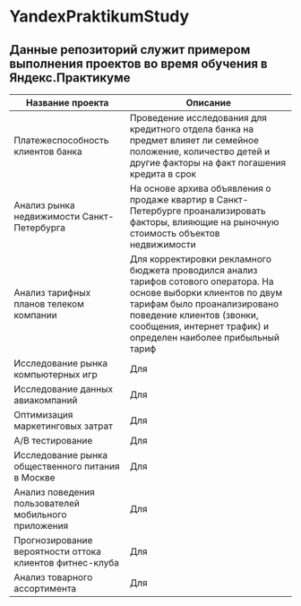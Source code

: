 # YandexPraktikumStudy

## Данные репозиторий служит примером выполнения проектов во время обучения в Яндекс.Практикуме

Название проекта  | Описание
------------- | -------------
Платежеспособность клиентов банка | Проведение исследования для кредитного отдела банка на предмет влияет ли семейное положение, количество детей и другие факторы на факт погашения кредита в срок
Анализ рынка недвижимости Санкт-Петербурга  | На основе архива объявления о продаже квартир в Санкт-Петербурге проанализировать факторы, влияющие на рыночную стоимость объектов недвижимости
Анализ тарифных планов телеком компании  | Для корректировки рекламного бюджета проводился анализ тарифов сотового оператора. На основе выборки клиентов по двум тарифам было проанализировано поведение клиентов (звонки, сообщения, интернет трафик) и определен наиболее прибыльный тариф
Исследование рынка компьютерных игр  | Для 
Исследование данных авиакомпаний  | Для 
Оптимизация маркетинговых затрат | Для 
А/В тестирование  | Для 
Исследование рынка общественного питания в Москве  | Для 
Анализ поведения пользователей мобильного приложения  | Для 
Прогнозирование вероятности оттока клиентов фитнес-клуба  | Для 
Анализ товарного ассортимента  | Для 
